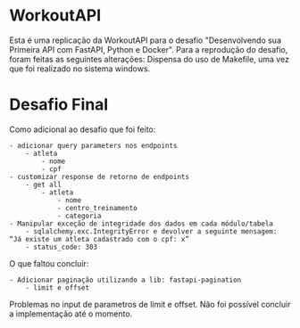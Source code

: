 # WorkoutAPI

Esta é uma replicação da WorkoutAPI para o desafio "Desenvolvendo sua Primeira API com FastAPI, Python e Docker". 
Para a reprodução do desafio, foram feitas as seguintes alterações: Dispensa do uso de Makefile, uma vez que foi realizado no sistema windows.

# Desafio Final
Como adicional ao desafio que foi feito:

    - adicionar query parameters nos endpoints
        - atleta
            - nome
            - cpf
    - customizar response de retorno de endpoints
        - get all
            - atleta
                - nome
                - centro_treinamento
                - categoria
    - Manipular exceção de integridade dos dados em cada módulo/tabela
        - sqlalchemy.exc.IntegrityError e devolver a seguinte mensagem: “Já existe um atleta cadastrado com o cpf: x”
        - status_code: 303

O que faltou concluir:

    - Adicionar paginação utilizando a lib: fastapi-pagination
        - limit e offset

Problemas no input de parametros de limit e offset. Não foi possível concluir a implementação até o momento.
